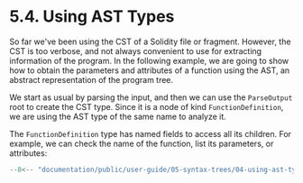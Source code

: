 # 5.4. Using AST Types

So far we've been using the CST of a Solidity file or fragment. However, the CST is too verbose, and not always
convenient to use for extracting information of the program. In the following example, we are going to show how to
obtain the parameters and attributes of a function using the AST, an abstract representation of the program tree.

We start as usual by parsing the input, and then we can use the `ParseOutput` root
to create the CST type. Since it is a node of kind `FunctionDefinition`, we are using
the AST type of the same name to analyze it.

The `FunctionDefinition` type has named fields to access all its children.
For example, we can check the name of the function, list its parameters, or attributes:

```ts title="using-ast-types.mts"
--8<-- "documentation/public/user-guide/05-syntax-trees/04-using-ast-types/examples/01-using-ast-types.test.mts"
```
